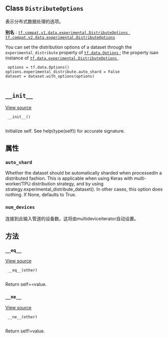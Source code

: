 

## Class  `DistributeOptions` 
表示分布式数据处理的选项。

**别名** : [ `tf.compat.v1.data.experimental.DistributeOptions` ](/api_docs/python/tf/data/experimental/DistributeOptions), [ `tf.compat.v2.data.experimental.DistributeOptions` ](/api_docs/python/tf/data/experimental/DistributeOptions)

You can set the distribution options of a dataset through the `experimental_distribute`  property of [ `tf.data.Options` ](https://tensorflow.google.cn/api_docs/python/tf/data/Options); the property isan instance of [ `tf.data.experimental.DistributeOptions` ](https://tensorflow.google.cn/api_docs/python/tf/data/experimental/DistributeOptions).

```
 options = tf.data.Options()
options.experimental_distribute.auto_shard = False
dataset = dataset.with_options(options)
 
```

##  `__init__` 
[View source](https://github.com/tensorflow/tensorflow/blob/r2.0/tensorflow/python/data/util/options.py#L33-L35)

```
 __init__()
 
```

Initialize self.  See help(type(self)) for accurate signature.

## 属性


###  `auto_shard` 
Whether the dataset should be automatically sharded when processedin a distributed fashion. This is applicable when using Keras with multi-worker/TPU distribution strategy, and by using strategy.experimental_distribute_dataset(). In other cases, this option does nothing. If None, defaults to True.

###  `num_devices` 
连接到此输入管道的设备数。这将由multideviceiterator自动设置。

## 方法


###  `__eq__` 
[View source](https://github.com/tensorflow/tensorflow/blob/r2.0/tensorflow/python/data/util/options.py#L37-L43)

```
 __eq__(other)
 
```

Return self==value.

###  `__ne__` 
[View source](https://github.com/tensorflow/tensorflow/blob/r2.0/tensorflow/python/data/util/options.py#L45-L49)

```
 __ne__(other)
 
```

Return self!=value.

